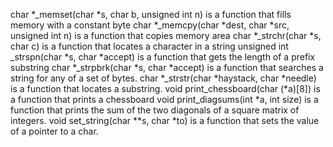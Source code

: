 char *_memset(char *s, char b, unsigned int n) is a function that fills memory with a constant byte
char *_memcpy(char *dest, char *src, unsigned int n) is a function that copies memory area
char *_strchr(char *s, char c) is a function that locates a character in a string
unsigned int _strspn(char *s, char *accept) is a function that gets the length of a prefix substring
char *_strpbrk(char *s, char *accept) is a function that searches a string for any of a set of bytes.
char *_strstr(char *haystack, char *needle) is a function that locates a substring.
void print_chessboard(char (*a)[8]) is a function that prints a chessboard
void print_diagsums(int *a, int size) is a function that prints the sum of the two diagonals of a square matrix of integers.
void set_string(char **s, char *to) is a function that sets the value of a pointer to a char.
